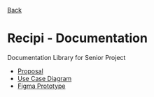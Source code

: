 [Back](https://github.com/JohnsonL104/recipi)
# Recipi - Documentation
Documentation Library for Senior Project

- [Proposal](https://github.com/JohnsonL104/recipi/blob/main/Documentation/Final%20Project%20Proposal.pdf)
- [Use Case Diagram](https://github.com/JohnsonL104/recipi/blob/main/Documentation/Use%20Case%20Diagrams.pdf)
- [Figma Prototype](https://www.figma.com/file/e9YWVZAdcxFBOKq32aSEnq/Foodi-Prototype?node-id=0%3A1&t=OUe9Yzhn4aXebbFb-1)